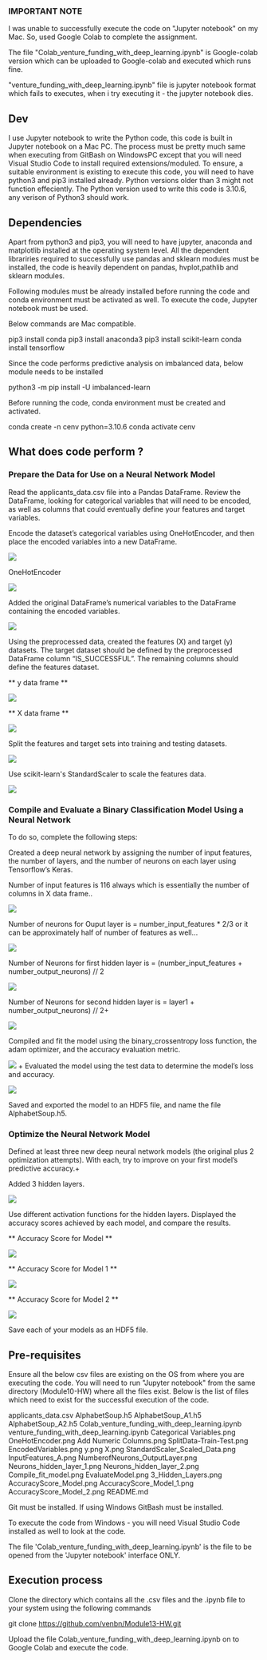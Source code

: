 

### IMPORTANT NOTE ##

I was unable to successfully execute the code on "Jupyter notebook" on my Mac. So, used Google Colab to complete the assignment. 

The file "Colab_venture_funding_with_deep_learning.ipynb" is Google-colab version which can be uploaded to Google-colab and executed which runs fine.

"venture_funding_with_deep_learning.ipynb" file is jupyter notebook format which fails to executes, when i try executing it - the jupyter notebook dies.

## Dev

I use Jupyter notebook to write the Python code, this code is built in Jupyter notebook on a Mac PC. 
The process must be pretty much same when executing from GitBash on WindowsPC except that you will need Visual Studio Code to install required extensions/moduled.
To ensure, a suitable environment is existing to execute this code, you will need to have python3 and pip3 installed already. 
Python versions older than 3 might not function effeciently. The Python version used to write this code is 3.10.6, any verison of Python3 should work.

## Dependencies

Apart from python3 and pip3, you will need to have jupyter, anaconda and matplotlib installed at the operating system level.
All the dependent librariries required to successfully use pandas and sklearn modules must be installed, the code is heavily dependent on pandas, hvplot,pathlib and sklearn modules.

Following modules must be already installed before running the code and conda environment must be activated as well. To execute the code, Jupyter notebook must be used. 

Below commands are Mac compatible.

pip3 install conda
pip3 install anaconda3
pip3 install scikit-learn
conda install tensorflow

Since the code performs predictive analysis on imbalanced data, below module needs to be installed

python3 -m pip install -U imbalanced-learn

Before running the code, conda environment must be created and activated.

conda create -n cenv python=3.10.6
conda activate cenv

## What does code perform ?

### Prepare the Data for Use on a Neural Network Model


Read the applicants_data.csv file into a Pandas DataFrame. Review the DataFrame, looking for categorical variables that will need to be encoded, as well as columns that could eventually define your features and target variables.


Encode the dataset’s categorical variables using OneHotEncoder, and then place the encoded variables into a new DataFrame.

![](Categorical%20Variables.png)

OneHotEncoder

![](OneHotEncoder.png)
	
Added the original DataFrame’s numerical variables to the DataFrame containing the encoded variables.

![](EncodedVariables.png)

Using the preprocessed data, created the features (X) and target (y) datasets. The target dataset should be defined by the preprocessed DataFrame column “IS_SUCCESSFUL”. The remaining columns should define the features dataset.

** y data frame **

![](y.png)

** X data frame **

![](X.png)

Split the features and target sets into training and testing datasets.

![](SplitData-Train-Test.png)

Use scikit-learn's StandardScaler to scale the features data.

![](StandardScaler_Scaled_Data.png)

### Compile and Evaluate a Binary Classification Model Using a Neural Network

To do so, complete the following steps:

Created a deep neural network by assigning the number of input features, the number of layers, and the number of neurons on each layer using Tensorflow’s Keras.

Number of input features is 116 always which is essentially the number of columns in X data frame..

![](InputFeatures_A.png)

Number of neurons for Ouput layer is = number_input_features * 2/3 or it can be approximately half of number of features as well...

![](NumberofNeurons_OutputLayer.png)

Number of Neurons for first hidden layer is = (number_input_features + number_output_neurons) // 2

![](Neurons_hidden_layer_1.png)

Number of Neurons for second hidden layer is = layer1 + number_output_neurons) // 2+

![](Neurons_hidden_layer_2.png)

Compiled and fit the model using the binary_crossentropy loss function, the adam optimizer, and the accuracy evaluation metric.

![](Compile_fit_model.png)
+
Evaluated the model using the test data to determine the model’s loss and accuracy.

![](EvaluateModel.png)

Saved and exported the model to an HDF5 file, and name the file AlphabetSoup.h5.

### Optimize the Neural Network Model

Defined at least three new deep neural network models (the original plus 2 optimization attempts). With each, try to improve on your first model’s predictive accuracy.+


Added 3 hidden layers.

![](3_Hidden_Layers.png)

Use different activation functions for the hidden layers. Displayed the accuracy scores achieved by each model, and compare the results.

** Accuracy Score for Model **

![](AccuracyScore_Model.png)

** Accuracy Score for Model 1 **

![](AccuracyScore_Model_1.png)

** Accuracy Score for Model 2 **

![](AccuracyScore_Model_2.png)

Save each of your models as an HDF5 file.

## Pre-requisites

Ensure all the below csv files are existing on the OS from where you are executing the code. You will need to run "Jupyter notebook" from the same directory (Module10-HW) where all the files exist. Below is the list of files which need to exist for the successful execution of the code.

applicants_data.csv
AlphabetSoup.h5
AlphabetSoup_A1.h5
AlphabetSoup_A2.h5
Colab_venture_funding_with_deep_learning.ipynb
venture_funding_with_deep_learning.ipynb
Categorical Variables.png
OneHotEncoder.png
Add Numeric Columns.png
SplitData-Train-Test.png
EncodedVariables.png
y.png
X.png
StandardScaler_Scaled_Data.png
InputFeatures_A.png
NumberofNeurons_OutputLayer.png
Neurons_hidden_layer_1.png
Neurons_hidden_layer_2.png
Compile_fit_model.png
EvaluateModel.png
3_Hidden_Layers.png
AccuracyScore_Model.png
AccuracyScore_Model_1.png
AccuracyScore_Model_2.png
README.md

Git must be installed. If using Windows GitBash must be installed.

To execute the code from Windows - you will need Visual Studio Code installed as well to look at the code.

The file 'Colab_venture_funding_with_deep_learning.ipynb' is the file to be opened from the 'Jupyter notebook' interface ONLY.

## Execution process

Clone the directory which contains all the .csv files and the .ipynb file to your system using the following commands

git clone https://github.com/venbn/Module13-HW.git

Upload the file Colab_venture_funding_with_deep_learning.ipynb on to Google Colab and execute the code.
